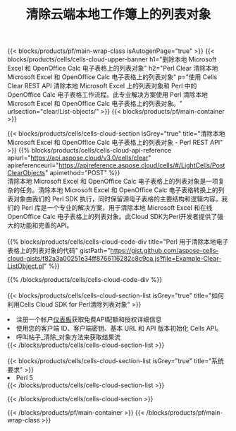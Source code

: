 ﻿---
title: 清除云端本地工作簿上的列表对象
description: 用于清除 Microsoft Excel 和 OpenOffice Calc 上的列表对象的云 API 和 SDK。通过Cells云API清除本地电子表格上的列表对象。SDK支持多种开发语言。它们包括 Android、C#、Go、Java、NodeJS、Perl、PHP、Python、Ruby 和 swift。
---
{{< blocks/products/pf/main-wrap-class isAutogenPage="true" >}}
{{< blocks/products/cells/cells-cloud-upper-banner h1="删除本地 Microsoft Excel 和 OpenOffice Calc 电子表格上的列表对象" h2="Perl Clear 清除本地 Microsoft Excel 和 OpenOffice Calc 电子表格上的列表对象" p="使用 Cells Clear REST API 清除本地 Microsoft Excel 上的列表对象和 Perl 中的 OpenOffice Calc 电子表格工作流程。此专业解决方案使用 Perl 清除本地 Microsoft Excel 和 OpenOffice Calc 电子表格上的列表对象。" urlsection="clear/List-objects/" >}}
{{< blocks/products/pf/main-container >}}

{{< blocks/products/cells/cells-cloud-section isGrey="true" title="清除本地 Microsoft Excel 和 OpenOffice Calc 电子表格上的列表对象 - Perl REST API" >}}
{{% blocks/products/cells/cells-cloud-api-reference apiurl="https://api.aspose.cloud/v3.0/cells/clear" apireferenceurl="https://apireference.aspose.cloud/cells/#/LightCells/PostClearObjects" apimethod="POST" %}}
<br/>
清除本地 Microsoft Excel 和 OpenOffice Calc 电子表格上的列表对象是一项复杂的任务。清除本地 Microsoft Excel 和 OpenOffice Calc 电子表格转换上的列表对象由我们的 Perl SDK 执行，同时保留源电子表格的主要结构和逻辑内容。我们的 Perl 库是一个专业的解决方案，用于清除本地 Microsoft Excel 和在线 OpenOffice Calc 电子表格上的列表对象。此Cloud SDK为Perl开发者提供了强大的功能和完善的API。
<br/>
<br/>
{{% blocks/products/cells/cells-cloud-code-div title="Perl 用于清除本地电子表格上的列表对象的代码" gistPath="https://gist.github.com/aspose-cells-cloud-gists/f82a3a00251e34ff8766116282c8c9ca.js?file=Example-Clear-ListObject.pl" %}}
  
{{% /blocks/products/cells/cells-cloud-code-div %}}
<br/>
<br/>
{{< blocks/products/cells/cells-cloud-section-list isGrey="true" title="如何利用Cells Cloud SDK for Perl清除列表对象" >}}
<li>注册一个帐户<a href="https://dashboard.aspose.cloud/">仪表板</a>获取免费API配额和授权详细信息</li>
<li>使用您的客户端 ID、客户端密钥、基本 URL 和 API 版本初始化 Cells API。</li>
<li>呼叫帖子_清除_对象方法来获取结果流</li>
{{< /blocks/products/cells/cells-cloud-section-list >}}
<br/>
<br/>
{{< blocks/products/cells/cells-cloud-section-list isGrey="true" title="系统要求" >}}
<li>Perl 5</li>
{{< /blocks/products/cells/cells-cloud-section-list >}}

{{< /blocks/products/cells/cells-cloud-section >}}

{{< /blocks/products/pf/main-container >}}
{{< /blocks/products/pf/main-wrap-class >}}
